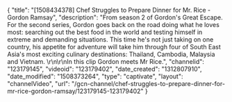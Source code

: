 {
    "title": "[1508434378] Chef Struggles to Prepare Dinner for Mr. Rice - Gordon Ramsay",
    "description": "From season 2 of Gordon's Great Escape. For the second series, Gordon goes back on the road doing what he loves most: searching out the best food in the world and testing himself in extreme and demanding situations. This time he's not just taking on one country, his appetite for adventure will take him through four of South East Asia's most exciting culinary destinations: Thailand, Cambodia, Malaysia and Vietnam. \r\n\r\nIn this clip Gordon meets Mr Rice.",
    "channelid": "123179145",
    "videoid": "123179402",
    "date_created": "1312807910",
    "date_modified": "1508373264",
    "type": "captivate",
    "layout": "channelVideo",
    "url": "\/gcn-channel\/chef-struggles-to-prepare-dinner-for-mr-rice-gordon-ramsay\/123179145-123179402"
}